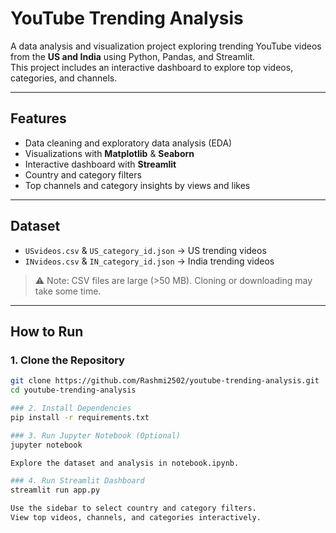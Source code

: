 # YouTube Trending Analysis

A data analysis and visualization project exploring trending YouTube videos from the **US and India** using Python, Pandas, and Streamlit.  
This project includes an interactive dashboard to explore top videos, categories, and channels.

---

## Features
- Data cleaning and exploratory data analysis (EDA)
- Visualizations with **Matplotlib** & **Seaborn**
- Interactive dashboard with **Streamlit**
- Country and category filters
- Top channels and category insights by views and likes

---

## Dataset
- `USvideos.csv` & `US_category_id.json` → US trending videos  
- `INvideos.csv` & `IN_category_id.json` → India trending videos  

> ⚠️ Note: CSV files are large (>50 MB). Cloning or downloading may take some time.

---

## How to Run

### 1. Clone the Repository
```bash
git clone https://github.com/Rashmi2502/youtube-trending-analysis.git
cd youtube-trending-analysis

### 2. Install Dependencies
pip install -r requirements.txt

### 3. Run Jupyter Notebook (Optional)
jupyter notebook

Explore the dataset and analysis in notebook.ipynb.

### 4. Run Streamlit Dashboard
streamlit run app.py

Use the sidebar to select country and category filters.
View top videos, channels, and categories interactively.
